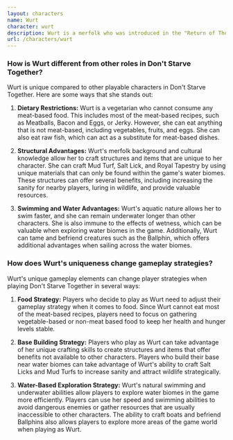 ```yaml
---
layout: characters
name: Wurt
character: wurt
description: Wurt is a merfolk who was introduced in the "Return of Them: Salty Dog" update in Don't Starve Together. She was stranded in the Constant after her people's ship was destroyed by Charlie. Wurt has a unique diet, as she cannot eat any food that is not vegetarian, although she can eat raw fish. She is also able to craft her own structures and items using her cultural knowledge, such as the Mud Turf and the Salt Lick. Wurt is a strong swimmer and is immune to the effects of wetness, making her a valuable member of any team exploring the game's water biomes.
url: /characters/wurt
---
```

### **How is Wurt different from other roles in Don't Starve Together?**

Wurt is unique compared to other playable characters in Don't Starve Together. Here are some ways that she stands out:

1. **Dietary Restrictions:** Wurt is a vegetarian who cannot consume any meat-based food. This includes most of the meat-based recipes, such as Meatballs, Bacon and Eggs, or Jerky. However, she can eat anything that is not meat-based, including vegetables, fruits, and eggs. She can also eat raw fish, which can act as a substitute for meat-based dishes.
 
2. **Structural Advantages:** Wurt's merfolk background and cultural knowledge allow her to craft structures and items that are unique to her character. She can craft Mud Turf, Salt Lick, and Royal Tapestry by using unique materials that can only be found within the game's water biomes. These structures can offer several benefits, including increasing the sanity for nearby players, luring in wildlife, and provide valuable resources.

3. **Swimming and Water Advantages:** Wurt's aquatic nature allows her to swim faster, and she can remain underwater longer than other characters. She is also immune to the effects of wetness, which can be valuable when exploring water biomes in the game. Additionally, Wurt can tame and befriend creatures such as the Ballphin, which offers additional advantages when sailing across the water biomes.

### **How does Wurt's uniqueness change gameplay strategies?**

Wurt's unique gameplay elements can change player strategies when playing Don't Starve Together in several ways:

1. **Food Strategy:** Players who decide to play as Wurt need to adjust their gameplay strategy when it comes to food. Since Wurt cannot eat most of the meat-based recipes, players need to focus on gathering vegetable-based or non-meat based food to keep her health and hunger levels stable.

2. **Base Building Strategy:** Players who play as Wurt can take advantage of her unique crafting skills to create structures and items that offer benefits not available to other characters. Players who build their base near water biomes can take advantage of Wurt's ability to craft Salt Licks and Mud Turfs to increase sanity and attract wildlife strategically.

3. **Water-Based Exploration Strategy:** Wurt's natural swimming and underwater abilities allow players to explore water biomes in the game more efficiently. Players can use her speed and swimming abilities to avoid dangerous enemies or gather resources that are usually inaccessible to other characters. The ability to craft boats and befriend Ballphins also allows players to explore more areas of the game world when playing as Wurt.